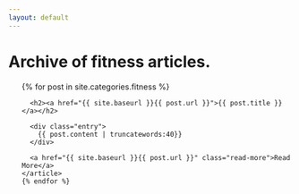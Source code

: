 ```yaml
---
layout: default
---
```

<h1>Archive of fitness articles.</h1>

<ul>
{% for post in site.categories.fitness %}
    <article class="post">    
      
      <h2><a href="{{ site.baseurl }}{{ post.url }}">{{ post.title }}</a></h2>

      <div class="entry">
        {{ post.content | truncatewords:40}}
      </div>
      
      <a href="{{ site.baseurl }}{{ post.url }}" class="read-more">Read More</a>
    </article>
    {% endfor %}
</ul>
